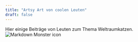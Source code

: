 ```yaml
---
title: "Artsy Art von coolen Leuten"
draft: false
---
```

Hier einige Beiträge von Leuten zum Thema Weltraumkatzen.
<img src="../DSC06635.JPG" alt="Markdown Monster icon"/>
